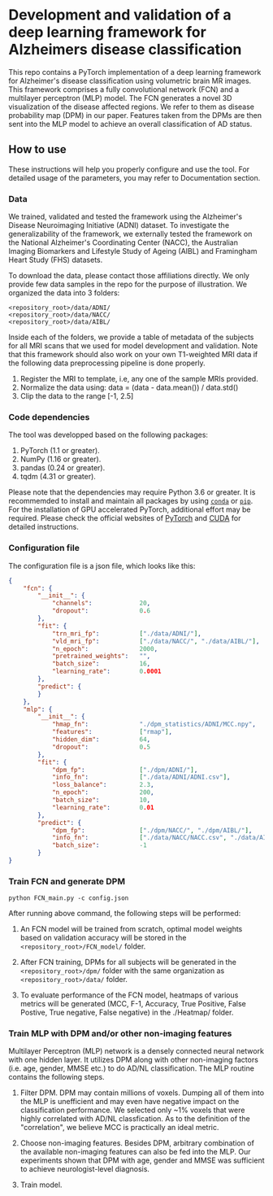 # Development and validation of a deep learning framework for Alzheimers disease classification

This repo contains a PyTorch implementation of a deep learning framework for Alzheimer's disease classification using volumetric brain MR images. This framework comprises a fully convolutional network (FCN) and a multilayer perceptron (MLP) model. The FCN generates a novel 3D visualization of the disease affected regions. We refer to them as disease probability map (DPM) in our paper. Features taken from the DPMs are then sent into the MLP model to achieve an overall classification of AD status. 

## How to use

These instructions will help you properly configure and use the tool. For detailed usage of the parameters, you may refer to Documentation section.

### Data

We trained, validated and tested the framework using the Alzheimer's Disease Neuroimaging Initiative (ADNI) dataset. To investigate the generalizability of the framework, we externally tested the framework on the National Alzheimer's Coordinating Center (NACC), the Australian Imaging Biomarkers and Lifestyle Study of Ageing (AIBL) and Framingham Heart Study (FHS) datasets.

To download the data, please contact those affiliations directly. We only provide few data samples in the repo for the purpose of illustration. We organized the data into 3 folders:

```
<repository_root>/data/ADNI/
<repository_root>/data/NACC/
<repository_root>/data/AIBL/
```

Inside each of the folders, we provide a table of metadata of the subjects for all MRI scans that we used for model development and validation. Note that this framework should also work on your own T1-weighted MRI data if the following data preprocessing pipeline is done properly.

1. Register the MRI to template, i.e, any one of the sample MRIs provided.
2. Normalize the data using: data = (data - data.mean()) / data.std()
3. Clip the data to the range [-1, 2.5]

### Code dependencies

The tool was developped based on the following packages:

1. PyTorch (1.1 or greater).
2. NumPy (1.16 or greater).
3. pandas (0.24 or greater).
4. tqdm (4.31 or greater).

Please note that the dependencies may require Python 3.6 or greater. It is recommemded to install and maintain all packages by using [`conda`](https://www.anaconda.com/) or [`pip`](https://pypi.org/project/pip/). For the installation of GPU accelerated PyTorch, additional effort may be required. Please check the official websites of [PyTorch](https://pytorch.org/get-started/locally/) and [CUDA](https://developer.nvidia.com/cuda-downloads) for detailed instructions.

### Configuration file

The configuration file is a json file, which looks like this:

```json
{
    "fcn": {
        "__init__": {
            "channels":             20,
            "dropout":              0.6
        },
        "fit": {
            "trn_mri_fp":           ["./data/ADNI/"],
            "vld_mri_fp":           ["./data/NACC/", "./data/AIBL/"],
            "n_epoch":              2000,             
            "pretrained_weights":   "",             
            "batch_size":           16,             
            "learning_rate":        0.0001
        },
        "predict": {
        }
    },
    "mlp": {
        "__init__": {
            "hmap_fn":              "./dpm_statistics/ADNI/MCC.npy",
            "features":             ["rmap"],
            "hidden_dim":           64,
            "dropout":              0.5
        },
        "fit": {
            "dpm_fp":               ["./dpm/ADNI/"],
            "info_fn":              ["./data/ADNI/ADNI.csv"],
            "loss_balance":         2.3,
            "n_epoch":              200, 
            "batch_size":           10,
            "learning_rate":        0.01
        },
        "predict": {
            "dpm_fp":               ["./dpm/NACC/", "./dpm/AIBL/"],
            "info_fn":              ["./data/NACC/NACC.csv", "./data/AIBL/NACC.csv"],
            "batch_size":           -1
        }
}
```

### Train FCN and generate DPM

```
python FCN_main.py -c config.json
```

After running above command, the following steps will be performed:

1. An FCN model will be trained from scratch, optimal model weights based on validation accuracy will be stored in the `<repository_root>/FCN_model/` folder.

2. After FCN training, DPMs for all subjects will be generated in the `<repository_root>/dpm/` folder with the same organization as `<repository_root>/data/` folder.

3. To evaluate performance of the FCN model, heatmaps of various metrics will be generated (MCC, F-1, Accuracy, True Positive, False Postive, True negative, False negative) in the ./Heatmap/ folder.

### Train MLP with DPM and/or other non-imaging features

Multilayer Perceptron (MLP) network is a densely connected neural network with one hidden layer. It utilizes DPM along with other non-imaging factors (i.e. age, gender, MMSE etc.) to do AD/NL classification. The MLP routine contains the following steps.

1. Filter DPM. DPM may contain millions of voxels. Dumping all of them into the MLP is unefficient and may even have negative impact on the classification performance. We selected only ~1% voxels that were highly correlated with AD/NL classfication. As to the definition of the "correlation", we believe MCC is practically an ideal metric.

2. Choose non-imaging features. Besides DPM, arbitrary combination of the available non-imaging features can also be fed into the MLP. Our experiments shown that DPM with age, gender and MMSE was sufficient to achieve neurologist-level diagnosis.

3. Train model.
